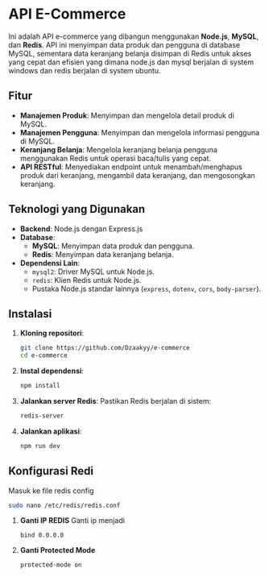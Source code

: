 # API E-Commerce

Ini adalah API e-commerce yang dibangun menggunakan **Node.js**, **MySQL**, dan **Redis**. API ini menyimpan data produk dan pengguna di database MySQL, sementara data keranjang belanja disimpan di Redis untuk akses yang cepat dan efisien yang dimana node.js dan mysql berjalan di system windows dan redis berjalan di system ubuntu.

## Fitur
- **Manajemen Produk**: Menyimpan dan mengelola detail produk di MySQL.
- **Manajemen Pengguna**: Menyimpan dan mengelola informasi pengguna di MySQL.
- **Keranjang Belanja**: Mengelola keranjang belanja pengguna menggunakan Redis untuk operasi baca/tulis yang cepat.
- **API RESTful**: Menyediakan endpoint untuk menambah/menghapus produk dari keranjang, mengambil data keranjang, dan mengosongkan keranjang.

## Teknologi yang Digunakan
- **Backend**: Node.js dengan Express.js
- **Database**:
  - **MySQL**: Menyimpan data produk dan pengguna.
  - **Redis**: Menyimpan data keranjang belanja.
- **Dependensi Lain**:
  - `mysql2`: Driver MySQL untuk Node.js.
  - `redis`: Klien Redis untuk Node.js.
  - Pustaka Node.js standar lainnya (`express`, `dotenv`, `cors`, `body-parser`).

## Instalasi
1. **Kloning repositori**:
   ```bash
   git clone https://github.com/Dzaakyy/e-commerce
   cd e-commerce
   ```

2. **Instal dependensi**:
   ```bash
   npm install
   ```
3. **Jalankan server Redis**:
   Pastikan Redis berjalan di sistem:
   ```bash
   redis-server
   ```

4. **Jalankan aplikasi**:
   ```bash
   npm run dev
   ```

## Konfigurasi Redi
  Masuk ke file redis config
   ```bash
   sudo nano /etc/redis/redis.conf
   ```

1. **Ganti IP REDIS**
   Ganti ip menjadi
   ```
   bind 0.0.0.0
   ```

2. **Ganti Protected Mode**
   ```bash
   protected-mode on
   ```
